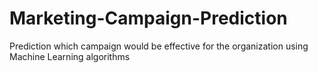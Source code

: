 # Marketing-Campaign-Prediction
Prediction which campaign would be effective for the organization using Machine Learning algorithms

